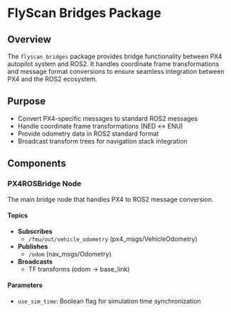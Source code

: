 # FlyScan Bridges Package

## Overview

The `flyscan_bridges` package provides bridge functionality between PX4 autopilot system and ROS2. It handles coordinate frame transformations and message format conversions to ensure seamless integration between PX4 and the ROS2 ecosystem.

## Purpose

- Convert PX4-specific messages to standard ROS2 messages
- Handle coordinate frame transformations (NED ↔ ENU)
- Provide odometry data in ROS2 standard format
- Broadcast transform trees for navigation stack integration

## Components

### PX4ROSBridge Node

The main bridge node that handles PX4 to ROS2 message conversion.

#### Topics

- **Subscribes**
  - `/fmu/out/vehicle_odometry` (px4_msgs/VehicleOdometry)
- **Publishes**
  - `/odom` (nav_msgs/Odometry)
- **Broadcasts**
  - TF transforms (odom → base_link)

#### Parameters

- `use_sim_time`: Boolean flag for simulation time synchronization
